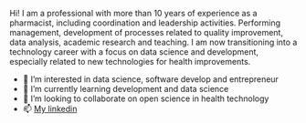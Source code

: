 Hi! 
I am a professional with more than 10 years of experience as a pharmacist, including coordination and leadership activities. Performing management, development of processes related to quality improvement, data analysis, academic research and teaching. I am now transitioning into a technology career with a focus on data science and development, especially related to new technologies for health improvements.
 
 
- 👀 I’m interested in data science, software develop and entrepreneur
- 🌱 I’m currently learning development and data science  
- 💞️ I’m looking to collaborate on open science in health technology
- 📫 [My linkedin](www.linkedin.com/in/sheylapaladini)

<!---
sheylavp/sheylavp is a ✨ special ✨ repository because its `README.md` (this file) appears on your GitHub profile.
You can click the Preview link to take a look at your changes.
--->
